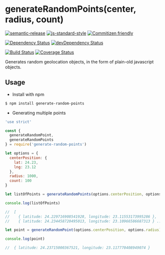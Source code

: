 # generateRandomPoints(center, radius, count)

[![semantic-release](https://img.shields.io/badge/%20%20%F0%9F%93%A6%F0%9F%9A%80-semantic--release-e10079.svg)](https://github.com/semantic-release/semantic-release)
[![js-standard-style](https://img.shields.io/badge/code%20style-standard-brightgreen.svg?style=flat)](https://github.com/feross/standard)
[![Commitizen friendly](https://img.shields.io/badge/commitizen-friendly-brightgreen.svg)](http://commitizen.github.io/cz-cli/)

[![Dependency Status](https://david-dm.org/armand1m/generate-random-points/master.svg)](https://david-dm.org/armand1m/generate-random-points/master)
[![devDependency Status](https://david-dm.org/armand1m/generate-random-points/master/dev-status.svg)](https://david-dm.org/armand1m/generate-random-points/master#info=devDependencies)

[![Build Status](https://travis-ci.org/armand1m/generate-random-points.svg?branch=master)](https://travis-ci.org/armand1m/generate-random-points)
[![Coverage Status](https://coveralls.io/repos/github/armand1m/generate-random-points/badge.svg?branch=master)](https://coveralls.io/github/armand1m/generate-random-points?branch=master)

Generates random geolocation objects, in the form of plain-old javascript objects.

## Usage

 - Install with npm

```sh
$ npm install generate-random-points
```

 - Generating multiple points

```js
'use strict'

const {
  generateRandomPoint,
  generateRandomPoints
} = require('generate-random-points')

let options = {
  centerPosition: {
    lat: 24.23,
    lng: 23.12
  },
  radius: 1000,
  count: 100
}

let listOfPoints = generateRandomPoints(options.centerPosition, options.radius, options.count)

console.log(listOfPoints)

//  [
//    { latitude: 24.229716908541928, longitude: 23.11553173995286 },
//    { latitude: 24.234458720495013, longitude: 23.10966586687313 } ...

let point = generateRandomPoint(options.centerPosition, options.radius)

console.log(point)

//  { latitude: 24.23715000367521, longitude: 23.117770408949074 }
```
